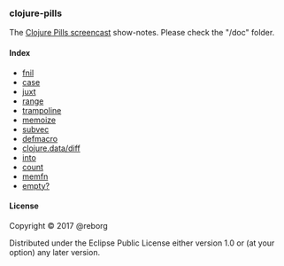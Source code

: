 ### clojure-pills

The [Clojure Pills screencast](https://www.youtube.com/channel/UCH0CkLvbv6yEyrUnw9qujpQ) show-notes. Please check the "/doc" folder.

#### Index

* [fnil](https://github.com/reborg/clojure-pills/blob/master/doc/001-fnil.md)
* [case](https://github.com/reborg/clojure-pills/blob/master/doc/002-case.md)
* [juxt](https://github.com/reborg/clojure-pills/blob/master/doc/003-juxt.md)
* [range](https://github.com/reborg/clojure-pills/blob/master/doc/004-range.md)
* [trampoline](https://github.com/reborg/clojure-pills/blob/master/doc/005-trampoline.md)
* [memoize](https://github.com/reborg/clojure-pills/blob/master/doc/006-memoize.md)
* [subvec](https://github.com/reborg/clojure-pills/blob/master/doc/007-subvec.md)
* [defmacro](https://github.com/reborg/clojure-pills/blob/master/doc/008-defmacro.md)
* [clojure.data/diff](https://github.com/reborg/clojure-pills/blob/master/doc/009-diff.md)
* [into](https://github.com/reborg/clojure-pills/blob/master/doc/010-into.md)
* [count](https://github.com/reborg/clojure-pills/blob/master/doc/011-count.md)
* [memfn](https://github.com/reborg/clojure-pills/blob/master/doc/012-memfn.md)
* [empty?](https://github.com/reborg/clojure-pills/blob/master/doc/013-empty?.md)

#### License

Copyright © 2017 @reborg

Distributed under the Eclipse Public License either version 1.0 or (at your option) any later version.

